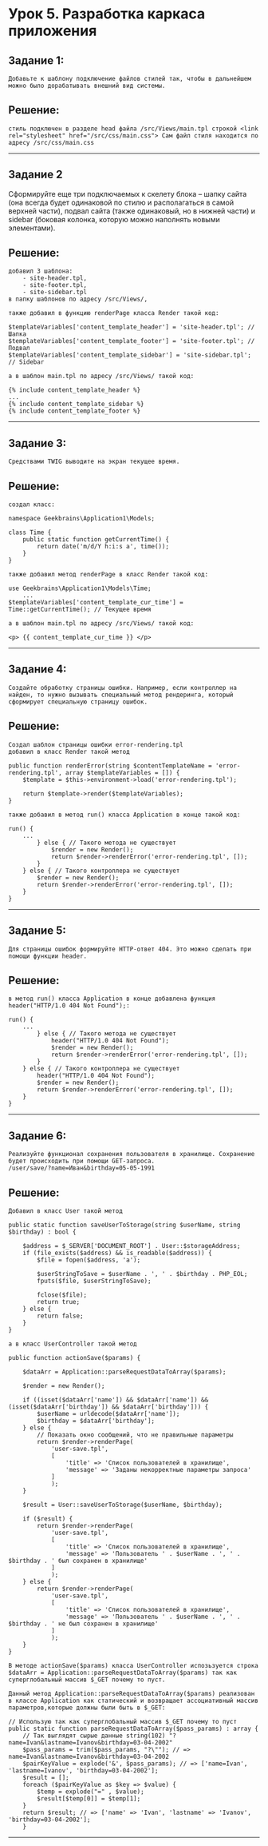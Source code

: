 
# Урок 5. Разработка каркаса приложения

## Задание 1:

    Добавьте к шаблону подключение файлов стилей так, чтобы в дальнейшем можно было дорабатывать внешний вид системы.
## Решение:
    стиль подключен в разделе head файла /src/Views/main.tpl строкой <link rel="stylesheet" href="/src/css/main.css"> Сам файл стиля находится по адресу /src/css/main.css

---

## Задание 2
Сформируйте еще три подключаемых к скелету блока – шапку сайта (она всегда будет одинаковой по стилю и располагаться в самой верхней части), подвал сайта (также одинаковый, но в нижней части) и sidebar (боковая колонка, которую можно наполнять новыми элементами).
## Решение:
    добавил 3 шаблона:
        - site-header.tpl,
        - site-footer.tpl,
        - site-sidebar.tpl
    в папку шаблонов по адресу /src/Views/,

    также добавил в функцию renderPage класса Render такой код:

```
$templateVariables['content_template_header'] = 'site-header.tpl'; // Шапка
$templateVariables['content_template_footer'] = 'site-footer.tpl'; // Подвал
$templateVariables['content_template_sidebar'] = 'site-sidebar.tpl'; // Sidebar
```

    а в шаблон main.tpl по адресу /src/Views/ такой код:

```
{% include content_template_header %}
...
{% include content_template_sidebar %}
{% include content_template_footer %}
```
---
## Задание 3:
    Средствами TWIG выводите на экран текущее время.

## Решение:
    создал класс:
```
namespace Geekbrains\Application1\Models;

class Time {
    public static function getCurrentTime() {
        return date('m/d/Y h:i:s a', time());
    }
}
```
    также добавил метод renderPage в класс Render такой код:
```
use Geekbrains\Application1\Models\Time;
    ...
$templateVariables['content_template_cur_time'] = Time::getCurrentTime(); // Текущее время
```
    а в шаблон main.tpl по адресу /src/Views/ такой код:
```
<p> {{ content_template_cur_time }} </p>
```
---

## Задание 4:
    Создайте обработку страницы ошибки. Например, если контроллер на найден, то нужно вызывать специальный метод рендеринга, который сформирует специальную страницу ошибок.
## Решение:
    Создал шаблон страницы ошибки error-rendering.tpl
    добавил в класс Render такой метод
```
public function renderError(string $contentTemplateName = 'error-rendering.tpl', array $templateVariables = []) {
    $template = $this->environment->load('error-rendering.tpl');

    return $template->render($templateVariables);
}
```
    также добавил в метод run() класса Application в конце такой код:
```
run() {
    ...
        } else { // Такого метода не существует
            $render = new Render();
            return $render->renderError('error-rendering.tpl', []);
        }
    } else { // Такого контроллера не существует
        $render = new Render();
        return $render->renderError('error-rendering.tpl', []);
    }
}
```
---
## Задание 5:
    Для страницы ошибок формируйте HTTP-ответ 404. Это можно сделать при помощи функции header.
## Решение:
    в метод run() класса Application в конце добавлена функция header("HTTP/1.0 404 Not Found");:
```
run() {
    ...
        } else { // Такого метода не существует
            header("HTTP/1.0 404 Not Found");
            $render = new Render();
            return $render->renderError('error-rendering.tpl', []);
        }
    } else { // Такого контроллера не существует
        header("HTTP/1.0 404 Not Found");
        $render = new Render();
        return $render->renderError('error-rendering.tpl', []);
    }
}
```
---
## Задание 6:
    Реализуйте функционал сохранения пользователя в хранилище. Сохранение будет происходить при помощи GET-запроса.
    /user/save/?name=Иван&birthday=05-05-1991
## Решение:
    Добавил в класс User такой метод
```
public static function saveUserToStorage(string $userName, string $birthday) : bool {

    $address = $_SERVER['DOCUMENT_ROOT'] . User::$storageAddress;
    if (file_exists($address) && is_readable($address)) {
        $file = fopen($address, 'a');

        $userStringToSave = $userName . ', ' . $birthday . PHP_EOL;
        fputs($file, $userStringToSave);

        fclose($file);
        return true;
    } else {
        return false;
    }
}
```
    а в класс UserController такой метод
```
public function actionSave($params) {

    $dataArr = Application::parseRequestDataToArray($params);

    $render = new Render();

    if ((isset($dataArr['name']) && $dataArr['name']) && (isset($dataArr['birthday']) && $dataArr['birthday'])) {
        $userName = urldecode($dataArr['name']);
        $birthday = $dataArr['birthday'];
    } else {
        // Показать окно сообщений, что не правильные параметры
        return $render->renderPage(
            'user-save.tpl',
            [
                'title' => 'Список пользователей в хранилище',
                'message' => 'Заданы некорректные параметры запроса'
            ]
            );
    }

    $result = User::saveUserToStorage($userName, $birthday);

    if ($result) {
        return $render->renderPage(
            'user-save.tpl',
            [
                'title' => 'Список пользователей в хранилище',
                'message' => 'Пользователь ' . $userName . ', ' . $birthday . ' был сохранен в хранилище'
            ]
            );
    } else {
        return $render->renderPage(
            'user-save.tpl',
            [
                'title' => 'Список пользователей в хранилище',
                'message' => 'Пользователь ' . $userName . ', ' . $birthday . ' не был сохранен в хранилище'
            ]
            );
    }
}
```
    В методе actionSave($params) класса UserController испозьзуется строка
    $dataArr = Application::parseRequestDataToArray($params) так как суперглобальный массив $_GET почему то пуст.

    Данный метод Application::parseRequestDataToArray($params) реализован в классе Application как статический и возвращает ассоциативный массив параметров,которые должны были быть в $_GET:
```
// Использую так как суперглобальный массив $_GET почему то пуст
public static function parseRequestDataToArray($pass_params) : array {
    // Так выглядят сырые данные string(102) "?name=Ivan&lastname=Ivanov&birthday=03-04-2002"
    $pass_params = trim($pass_params, "?\""); // => name=Ivan&lastname=Ivanov&birthday=03-04-2002
    $pairKeyValue = explode('&', $pass_params); // => ['name=Ivan', 'lastname=Ivanov', 'birthday=03-04-2002'];
    $result = [];
    foreach ($pairKeyValue as $key => $value) {
        $temp = explode("=" , $value);
        $result[$temp[0]] = $temp[1];
    }
    return $result; // => ['name' => 'Ivan', 'lastname' => 'Ivanov', 'birthday=03-04-2002'];
    }
```
---